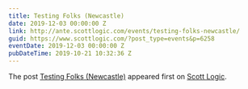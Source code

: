 ```yaml
---
title: Testing Folks (Newcastle)
date: 2019-12-03 00:00:00 Z
link: http://ante.scottlogic.com/events/testing-folks-newcastle/
guid: https://www.scottlogic.com/?post_type=events&p=6258
eventDate: 2019-12-03 00:00:00 Z
pubDateTime: 2019-10-21 10:32:36 Z
---
```


<p>The post <a rel="nofollow" href="http://ante.scottlogic.com/events/testing-folks-newcastle/">Testing Folks (Newcastle)</a> appeared first on <a rel="nofollow" href="http://ante.scottlogic.com">Scott Logic</a>.</p>